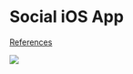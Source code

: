 # Social iOS App
[References](https://dribbble.com/shots/5796314-Social-iOS-App/attachments)

<img src="https://user-images.githubusercontent.com/35518072/50828782-b2a13c00-1385-11e9-98bd-e2308f92e0f9.png">

